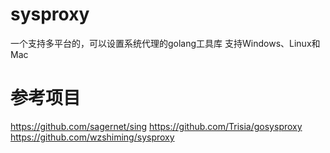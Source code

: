 # sysproxy
一个支持多平台的，可以设置系统代理的golang工具库
支持Windows、Linux和Mac

# 参考项目
https://github.com/sagernet/sing
https://github.com/Trisia/gosysproxy
https://github.com/wzshiming/sysproxy
